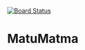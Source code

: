 [![Board Status](https://dev.azure.com/MatuMatma/2ab23a7e-b357-4e4a-a284-e0d3ca9104ab/4f8a27d9-d428-4ec1-b5e5-9c2dcda1ec89/_apis/work/boardbadge/02e69382-7a94-43aa-8ee8-839d7f1995ef)](https://dev.azure.com/MatuMatma/2ab23a7e-b357-4e4a-a284-e0d3ca9104ab/_boards/board/t/4f8a27d9-d428-4ec1-b5e5-9c2dcda1ec89/Microsoft.RequirementCategory)
# MatuMatma